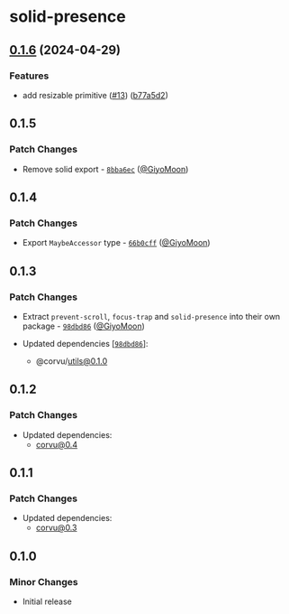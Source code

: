 # solid-presence

## [0.1.6](https://github.com/corvudev/corvu/compare/solid-presence@0.1.5...solid-presence-v0.1.6) (2024-04-29)


### Features

* add resizable primitive ([#13](https://github.com/corvudev/corvu/issues/13)) ([b77a5d2](https://github.com/corvudev/corvu/commit/b77a5d2404da37a5f2e0402a082aaddbdab6b5e0))

## 0.1.5

### Patch Changes

- Remove solid export - [`8bba6ec`](https://github.com/corvudev/corvu/commit/8bba6ecde79589b53a064de82f54e4c78a98d027) ([@GiyoMoon](https://github.com/GiyoMoon))

## 0.1.4

### Patch Changes

- Export `MaybeAccessor` type - [`66b0cff`](https://github.com/corvudev/corvu/commit/66b0cffdb21ab99f5aedc3606a9f9144b217c5a6) ([@GiyoMoon](https://github.com/GiyoMoon))

## 0.1.3

### Patch Changes

- Extract `prevent-scroll`, `focus-trap` and `solid-presence` into their own package - [`98dbd86`](https://github.com/corvudev/corvu/commit/98dbd8604fe208bc63fcf34cfc724a264aea70b3) ([@GiyoMoon](https://github.com/GiyoMoon))

- Updated dependencies [[`98dbd86`](https://github.com/corvudev/corvu/commit/98dbd8604fe208bc63fcf34cfc724a264aea70b3)]:
  - @corvu/utils@0.1.0

## 0.1.2

### Patch Changes

- Updated dependencies:
  - corvu@0.4

## 0.1.1

### Patch Changes

- Updated dependencies:
  - corvu@0.3

## 0.1.0

### Minor Changes

- Initial release
